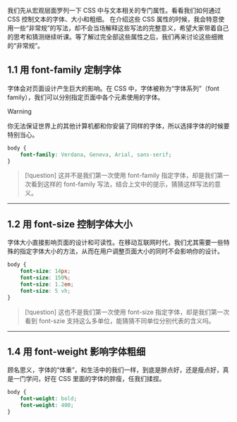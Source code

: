 我们先从宏观层面罗列一下 CSS 中与文本相关的专门属性。看看我们如何通过 CSS 控制文本的字体、大小和粗细。
在介绍这些 CSS 属性的时候，我会特意使用一些“非常规”的写法，却不会当场解释这些写法的完整意义，希望大家带着自己的思考和猜测继续听课。等了解过完全部这些属性之后，我们再来讨论这些细微的“非常规”。

## 1.1 用 font-family 定制字体

字体会对页面设计产生巨大的影响。在 CSS 中，字体被称为“字体系列”（font family），我们可以分别指定页面中各个元素使用的字体。

>[!warning]
> 你无法保证世界上的其他计算机都和你安装了同样的字体，所以选择字体的时候要特别当心。

```css
body {
	font-family: Verdana, Geneva, Arial, sans-serif;
}
```

>[!question]
>  这并不是我们第一次使用 font-family 指定字体，却是我们第一次看到这样的 font-family 写法，结合上文中的提示，猜猜这样写法的意义。

---
## 1.2 用 font-size 控制字体大小

字体大小直接影响页面的设计和可读性。在移动互联网时代，我们尤其需要一些特殊的指定字体大小的方法，从而在用户调整页面大小的同时不会影响你的设计。

```css
body {
	font-size: 14px;
	font-size: 150%;
	font-size: 1.2em;
	font-size: 5 vh;
}
```

>[!question]
>  这也不是我们第一次使用 font-size 指定字体，却是我们第一次看到 font-szie 支持这么多单位，能猜猜不同单位分别代表的含义吗。

---
## 1.4 用 font-weight 影响字体粗细

顾名思义，字体的“体重”，和生活中的我们一样，到底是胖点好，还是瘦点好，真是一门学问，好在 CSS 里面的字体的胖瘦，任我们揉捏。

```css
body {
	font-weight: bold;
	font-weight: 400;
}
```
